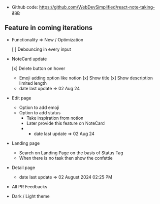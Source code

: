 - Github code: https://github.com/WebDevSimplified/react-note-taking-app

## Feature in coming iterations

- Functionality => New / Optimization
  
  [ ] Debouncing in every input 

- NoteCard update
  
  [x] Delete button on hover
  - Emoji adding option like notion 
  [x] Show title 
  [x] Show description limited length
  - date last update => 02 Aug 24
 
- Edit page


  - Option to add emoji
  - Option to add status
    - Take inspiration from notion
    - Later provide this feature on NoteCard
    - - date last update => 02 Aug 24

- Landing page

  - Search on Landing Page on the basis of Status Tag
  - When there is no task then show the confettie


- Detail page

    - date last update => 02 August 2024 02:25 PM 


- All PR Feedbacks
- Dark / Light theme